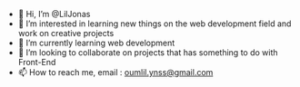 - 👋 Hi, I’m @LilJonas
- 👀 I’m interested in learning new things on the web development field and work on creative projects 
- 🌱 I’m currently learning web development
- 💞️ I’m looking to collaborate on projects that has something to do with Front-End
- 📫 How to reach me, email : oumlil.ynss@gmail.com

<!---
LilJonas/LilJonas is a ✨ special ✨ repository because its `README.md` (this file) appears on your GitHub profile.
You can click the Preview link to take a look at your changes.
--->

